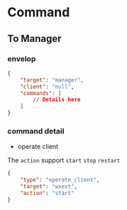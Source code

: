 # Command

## To Manager

### envelop

```json
{
    "target": "manager",
    "client": "null",
    "commands": [
        // Details here
    ]
}
```

### command detail

- operate client

The `action` support `start` `stop` `restart`

```json
{
    "type": "operate_client",
    "target": "wxext",
    "action": "start"
}
```